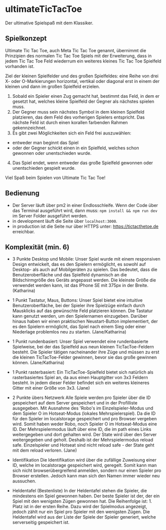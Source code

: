 # ultimateTicTacToe

Der ultimative Spielspaß mit dem Klassiker.

## Spielkonzept
Ultimate Tic Tac Toe, auch Meta Tic Tac Toe genannt, übernimmt die Prinzipien des normalen Tic Tac Toe Spiels mit der Erweiterung, dass in jedem Tic Tac Toe Feld wiederrum ein weiteres kleines Tic Tac Toe Spielfeld vorhanden ist. 

Ziel der kleinen Spielfelder und des großen Spielfeldes: eine Reihe von drei X- oder O-Markierungen horizontal, vertikal oder diagonal erst in einem der kleinen und dann im großen Spielfeld erzielen.

1. Sobald ein Spieler einen Zug gemacht hat, bestimmt das Feld, in dem er gesetzt hat, welches kleine Spielfeld der Gegner als nächstes spielen muss.
2. Der Gegner muss sein nächstes Symbol in dem kleinen Spielfeld platzieren, das dem Feld des vorherigen Spielers entspricht. Das nächste Feld ist durch einen korallen farbenden Rahmen gekennzeichnet. 
3. Es gibt zwei Möglichkeiten sich ein Feld frei auszuwählen:
  * entweder man beginnt das Spiel
  * oder der Gegner schickt einen in ein Spielfeld, welches schon gewonnen oder unentschieden wurde.
4. Das Spiel endet, wenn entweder das große Spielfeld gewonnen oder unentschieden gespielt wurde.

Viel Spaß beim Spielen von Ultimate Tic Tac Toe!

## Bedienung
- Der Server läuft über pm2 in einer Endlosschleife. Wenn der Code über das Terminal ausgeführt wird, dann muss: 
    `npm install && npm run dev`
  im Server Folder ausgeführt werden.
- in development läuft die Seite über `localhost:3000`.
- in production ist die Seite nur über HTTPS unter: https://tictacthetoe.de erreichbar.

## Komplexität (min. 6)

- 3 Punkte Desktop und Mobile: 
Unser Spiel wurde mit einem responsiven Design entwickelt, das es den Spielern ermöglicht, es sowohl auf Desktop- als auch auf Mobilgeräten zu spielen. Das bedeutet, dass die Benutzeroberfläche und das Spielfeld dynamisch an die Bildschirmgröße des Geräts angepasst werden. Die kleinste Größe die verwendet werden kann, ist das IPhone SE mit 375px in der Breite. (Katharina)

- 1 Punkt Tastatur, Maus, Buttons: 
Unser Spiel bietet eine intuitive Benutzeroberfläche, bei der Spieler ihre Spielzüge einfach durch Mausklicks auf das gewünschte Feld platzieren können. Die Tastatur kann genutzt werden, um den Spielernamen einzugeben. Darüber hinaus haben wir einen praktischen Neustart-Button implementiert, der es den Spielern ermöglicht, das Spiel nach einem Sieg oder einer Niederlage problemlos neu zu starten. (Jane/Katharina)

- 1 Punkt rundenbasiert: 
Unser Spiel verwendet eine rundenbasierte Spielweise, bei der das Spielfeld aus neun kleinen TicTacToe-Feldern besteht. Die Spieler tätigen nacheinander ihre Züge und müssen zu erst die kleinen TicTacToe-Felder gewinnen, bevor sie das große gewinnen können. (Jane/Katharina)

- 1 Punkt rasterbasiert: 
Ein TicTacToe-Spielfeld bietet sich natürlich als rasterbasiertes Spiel an, da aus einen Hauptgitter von 3x3 Feldern besteht. In jedem dieser Felder befindet sich ein weiteres kleineres Gitter mit einer Größe von 3x3. (Jane)

- 2 Punkte übers Netzwerk
Alle Spiele werden pro Spieler über die ID gespeichert auf dem Server gespeichert und in der Profilliste ausgegeben. Mit Ausnahme des 'Robo's im Einzelspieler-Modus und dem Spieler O im Hotseat-Modus (lokales Mehrspielerspiel). Da die ID für den Spieler im localstorage gespeichert und pro Browser vergeben wird. Somit haben weder Robo, noch Spieler O im Hotseat-Modus eine ID. 
Der Mehrspielermodus läuft über eine ID, die im path eines Links weitergegeben und dort gehalten wird. Der State wird über den Server weitergegeben und geholt. Deshalb ist der Mehrspielermodus reload safe. Einzelspieler und Hotseat sind nicht reload safe - der State geht mit dem reload verloren. (Jane)

- Identifikation
Die Identifikation wird über die zufällige Zuweisung einer ID, welche im localstorage gespeichert wird, geregelt. Somit kann man sich nicht browserübergreifend anmelden, sondern nur einen Spieler pro Browser erstellen. Jedoch kann man sich den Namen immer wieder neu aussuchen.

- Heldentafel (Bestenliste)
In der Heldentafel stehen die Spieler, die mindestens ein Spiel gewonnen haben. Der beste Spieler ist der, der ein Spiel mit den wenigsten Zügen gewonnen hat. Die Reihenfolge ist: 1. Platz ist in der ersten Reihe. Dazu wird der Spielmodus angezeigt, jedoch zählt nur ein Spiel pro Spieler mit den wenigsten Zügen. Die Heldentafel wird aus der Liste der Spiele der Spieler generiert, welche serverseitig gespeichert ist.
